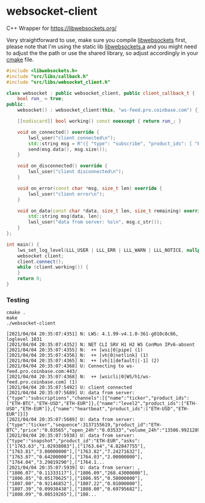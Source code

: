 # websocket-client
C++ Wrapper for https://libwebsockets.org/

Very straightforward to use, make sure you compile [libwebsockets](https://github.com/warmcat/libwebsockets) first, please note that I'm using the static lib [libwebsockets.a](https://github.com/maurodelazeri/websocket-client/blob/master/CMakeLists.txt#L22) and you might need to adjust the the path or use the shared library, so adjust accordingly in your [cmake](https://github.com/maurodelazeri/websocket-client/blob/master/CMakeLists.txt) file.


```c++
#include <libwebsockets.h>
#include "src/libs/callback.h"
#include "src/libs/websocket_client.h"

class websocket : public websocket_client, public client_callback_t {
    bool run_ = true;
public:
    websocket() : websocket_client(this, "ws-feed.pro.coinbase.com") {}

    [[nodiscard]] bool working() const noexcept { return run_; }

    void on_connected() override {
        lwsl_user("client connected\n");
        std::string msg = R"({ "type": "subscribe", "product_ids": [ "ETH-USD", "ETH-EUR" ], "channels": [ "level2", "heartbeat", { "name": "ticker", "product_ids": [ "ETH-BTC", "ETH-USD" ] } ] })";
        send(msg.data(), msg.size());
    }

    void on_disconnected() override {
        lwsl_user("client disconnected\n");
    }

    void on_error(const char *msg, size_t len) override {
        lwsl_user("client error\n");
    }

    void on_data(const char *data, size_t len, size_t remaining) override {
        std::string msg(data, len);
        lwsl_user("data from server: %s\n", msg.c_str());
    }
};

int main() {
    lws_set_log_level(LLL_USER | LLL_ERR | LLL_WARN | LLL_NOTICE, nullptr);
    websocket client;
    client.connect();
    while (client.working()) {
    }
    return 0;
}
```

### Testing

```
cmake .
make
./websocket-client
```

```
[2021/04/04 20:35:07:4351] N: LWS: 4.1.99-v4.1.0-361-g010c8c86, loglevel 1031
[2021/04/04 20:35:07:4352] N: NET CLI SRV H1 H2 WS ConMon IPv6-absent
[2021/04/04 20:35:07:4355] N:  ++ [wsi|0|pipe] (1)
[2021/04/04 20:35:07:4356] N:  ++ [vh|0|netlink] (1)
[2021/04/04 20:35:07:4365] N:  ++ [vh|1|default||-1] (2)
[2021/04/04 20:35:07:4368] U: Connecting to ws-feed.pro.coinbase.com:443/
[2021/04/04 20:35:07:4368] N:  ++ [wsicli|0|WS/h1/ws-feed.pro.coinbase.com] (1)
[2021/04/04 20:35:07:5492] U: client connected
[2021/04/04 20:35:07:5689] U: data from server: {"type":"subscriptions","channels":[{"name":"ticker","product_ids":["ETH-BTC","ETH-USD","ETH-EUR"]},{"name":"level2","product_ids":["ETH-USD","ETH-EUR"]},{"name":"heartbeat","product_ids":["ETH-USD","ETH-EUR"]}]}
[2021/04/04 20:35:07:5689] U: data from server: {"type":"ticker","sequence":3137155619,"product_id":"ETH-BTC","price":"0.03565","open_24h":"0.03533","volume_24h":"13506.99212892","low_24h":"0.03492","high_24h":"0.03596","volume_30d":"631591.13023732","best_bid":"0.03564","best_ask...
[2021/04/04 20:35:07:5938] U: data from server: {"type":"snapshot","product_id":"ETH-EUR","asks":[["1763.63","1.02938083"],["1763.64","4.82847755"],["1763.81","3.00000000"],["1763.82","7.24271632"],["1763.87","0.64200000"],["1764.03","2.00000000"],["1764.04","3.29819290"],["1764.1...
[2021/04/04 20:35:07:5939] U: data from server: ,["1806.07","0.11333117"],["1806.09","268.43000000"],["1806.85","0.05170625"],["1806.95","0.50000000"],["1807.00","0.92146852"],["1807.22","0.01000000"],["1807.39","0.09938438"],["1808.00","0.69795682"],["1808.09","0.08519265"],["180...
````
